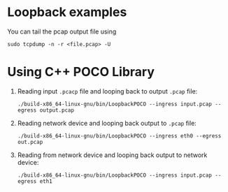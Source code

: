 # Loopback examples


You can tail the pcap output file using

```
sudo tcpdump -n -r <file.pcap> -U
```

# Using C++ POCO Library

1. Reading input `.pcacp` file and looping back to output `.pcap` file:

    ```
    ./build-x86_64-linux-gnu/bin/LoopbackPOCO --ingress input.pcap --egress output.pcap
    ```

2. Reading network device and looping back output to `.pcap` file:

    ```
    ./build-x86_64-linux-gnu/bin/LoopbackPOCO --ingress eth0 --egress out.pcap
    ```

3. Reading from network device and looping back output to network device:

    ```
    ./build-x86_64-linux-gnu/bin/LoopbackPOCO --ingress input.pcap --egress eth1
    ```
